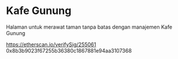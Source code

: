 # Kafe Gunung
Halaman untuk merawat taman tanpa batas dengan manajemen Kafe Gunung

https://etherscan.io/verifySig/255061 0x8b3b9023f67255b36380c1867881e94aa3107368
